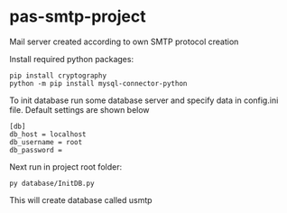 # pas-smtp-project
Mail server created according to own SMTP protocol creation


Install required python packages:  
```
pip install cryptography
python -m pip install mysql-connector-python
```  
To init database run some database server and specify data in config.ini file.
Default settings are shown below  
```
[db]
db_host = localhost
db_username = root
db_password = 
```

Next run in project root folder:  
```
py database/InitDB.py
```
This will create database called usmtp 
